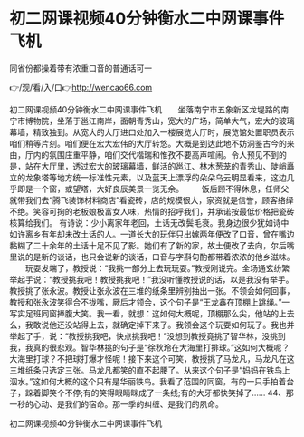 # 初二网课视频40分钟衡水二中网课事件飞机
同省份都操着带有浓重口音的普通话可一

👉/观/看/入/口👉http://wencao66.com

初二网课视频40分钟衡水二中网课事件飞机　　坐落南宁市五象新区龙堤路的南宁市博物院，坐落于邕江南岸，面朝青秀山，宽大的广场，简单大气，宏大的玻璃幕墙，精致独到。从宽大的大厅进口处加入一楼展览大厅时，展览馆处置职员表示咱们稍等片刻。咱们便在宏大宏伟的大厅转悠。大概是到达此地不妨洞鉴古今的来由，厅内的氛围庄重平静，咱们交代楷瑞和惟孜不要高声喧闹。令人预见不到的是，站在大厅里，透过宏大的玻璃幕墙，鲜活的邕江、林木葱茏的青秀山、陡峭矗立的龙象塔等地方统一标准性元素，以及蓝天上漂浮的朵朵乌云明显看来，这边几乎即是一个窗，或望塔，大好良辰美景一览无余。
　　饭后顾不得休息，任师父就带我们去“腾飞装饰材料商店”看瓷砖，店的规模很大，家资就是信誉，顾客络绎不绝。笑容可掬的老板娘极富女人味，热情的招呼我们，并承诺按最低价格把瓷砖核算给我们。
有诗说：少小离家年老回，土话无改鬓毛衰。我身边很少犹如诗中如许离乡有年却未改土话的人。一道长大的玩伴只出嫁两年便改了口音，曾在嘴边黏糊了二十余年的土话十足不见了影。她们有了新的家，故土便改了去向，尔后嘴里说的是新的谈话，也只会说新的谈话，口音与字斟句酌都带着浓浓的他乡滋味。
　　玩耍发端了，教授说：“我挑一部分上去玩玩耍。”教授刚说完。全场通玄纷繁举起手说：“教授挑我吧！教授挑我吧！”我没听懂教授说的话，以是我没有举手。教授挑了张永波。教授让张永波在三堆的纸条里辨别抽出一张。不领会如何回事，教授和张永波笑得合不拢嘴，厥后才领会，这个句子是“王龙鑫在顶棚上跳绳。”一写实足班同窗捧腹大笑。我一看，就想：这如何大概呢，顶棚那么尖，他站的上去么，我敢说他还没站得上去，就确定掉下来了。我领会这个玩耍如何玩了。我也并举起了手，说：“教授挑我吧，快点挑我吧！”没想到教授竟挑了智华林，没挑到我，我真的很悲观。智华林挑的句子是“徐秋玲在大海里打排球。”这如何大概呢？大海里打球？不把球打爆才怪呢！接下来这个可笑，教授挑了马龙凡，马龙凡在这三堆纸条只选定三张。马龙凡都笑的直不起腰了。从来这个句子是“妈妈在铁鸟上泅水。”这如何大概的这个只有是华丽铁鸟。我看了范围的同窗，有的一只手拍着台子，跺着脚笑个不停;有的笑得眼睛眯成了一条线;有的大牙都快笑掉了……
	44、那一秒的心动、是我们的宿命。那一季的纠缠、是我们的夙命。

初二网课视频40分钟衡水二中网课事件飞机
